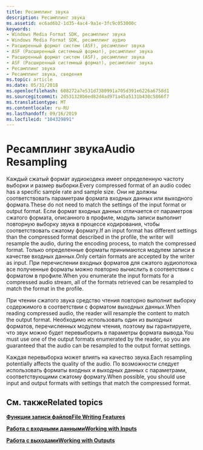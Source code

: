 ```yaml
---
title: Ресамплинг звука
description: Ресамплинг звука
ms.assetid: ec6ad6b2-1d35-4ac4-9a1e-3fc9c053000c
keywords:
- Windows Media Format SDK, ресамплинг звука
- Windows Media Format SDK, ресамплинг аудио
- Расширенный формат систем (ASF), ресамплинг звука
- ASF (Расширенный системный формат), ресамплинг звука
- Расширенный формат систем (ASF), ресамплинг звука
- ASF (Расширенный системный формат), ресамплинг звука
- Ресамплинг звука
- Ресамплинг звука, сведения
ms.topic: article
ms.date: 05/31/2018
ms.openlocfilehash: 608272a7e531d7380991a705d391e6226a6758d1
ms.sourcegitcommit: 2d531328b6ed82d4ad971a45a5131b430c5866f7
ms.translationtype: MT
ms.contentlocale: ru-RU
ms.lasthandoff: 09/16/2019
ms.locfileid: "104329891"
---
```

# <a name="audio-resampling"></a><span data-ttu-id="bea00-111">Ресамплинг звука</span><span class="sxs-lookup"><span data-stu-id="bea00-111">Audio Resampling</span></span>

<span data-ttu-id="bea00-112">Каждый сжатый формат аудиокодека имеет определенную частоту выборки и размер выборки.</span><span class="sxs-lookup"><span data-stu-id="bea00-112">Every compressed format of an audio codec has a specific sample rate and sample size.</span></span> <span data-ttu-id="bea00-113">Они не должны соответствовать параметрам формата входных данных или выходного формата.</span><span class="sxs-lookup"><span data-stu-id="bea00-113">These do not need to match the settings of the input format or output format.</span></span> <span data-ttu-id="bea00-114">Если формат входных данных отличается от параметров сжатого формата, описанного в профиле, модуль записи выполнит повторную выборку звука в процессе кодирования, чтобы соответствовать сжатому формату.</span><span class="sxs-lookup"><span data-stu-id="bea00-114">If an input format has different settings than the compressed format described in the profile, the writer will resample the audio, during the encoding process, to match the compressed format.</span></span> <span data-ttu-id="bea00-115">Только определенные форматы принимаются модулем записи в качестве входных данных.</span><span class="sxs-lookup"><span data-stu-id="bea00-115">Only certain formats are accepted by the writer as input.</span></span> <span data-ttu-id="bea00-116">При перечислении входных форматов для сжатого аудиопотока все полученные форматы можно повторно вычислить в соответствии с форматом в профиле.</span><span class="sxs-lookup"><span data-stu-id="bea00-116">When you enumerate the input formats for a compressed audio stream, all of the formats retrieved can be resampled to match the format in the profile.</span></span>

<span data-ttu-id="bea00-117">При чтении сжатого звука средство чтения повторно выполнит выборку содержимого в соответствии с форматом выходных данных.</span><span class="sxs-lookup"><span data-stu-id="bea00-117">When reading compressed audio, the reader will resample the content to match the output format.</span></span> <span data-ttu-id="bea00-118">Необходимо использовать один из выходных форматов, перечисленных модулем чтения, поэтому вы гарантируете, что звук можно будет перевыборить в параметры формата вывода.</span><span class="sxs-lookup"><span data-stu-id="bea00-118">You must use one of the output formats enumerated by the reader, so you are guaranteed that the audio can be resampled to the output format settings.</span></span>

<span data-ttu-id="bea00-119">Каждая перевыборка может влиять на качество звука.</span><span class="sxs-lookup"><span data-stu-id="bea00-119">Each resampling potentially affects the quality of the audio.</span></span> <span data-ttu-id="bea00-120">По возможности следует использовать форматы входных и выходных данных с параметрами, соответствующими сжатому формату.</span><span class="sxs-lookup"><span data-stu-id="bea00-120">When possible, you should use input and output formats with settings that match the compressed format.</span></span>

## <a name="related-topics"></a><span data-ttu-id="bea00-121">См. также</span><span class="sxs-lookup"><span data-stu-id="bea00-121">Related topics</span></span>

<dl> <dt>

[<span data-ttu-id="bea00-122">**Функции записи файлов**</span><span class="sxs-lookup"><span data-stu-id="bea00-122">**File Writing Features**</span></span>](file-writing-features.md)
</dt> <dt>

[<span data-ttu-id="bea00-123">**Работа с входными данными**</span><span class="sxs-lookup"><span data-stu-id="bea00-123">**Working with Inputs**</span></span>](working-with-inputs.md)
</dt> <dt>

[<span data-ttu-id="bea00-124">**Работа с выходами**</span><span class="sxs-lookup"><span data-stu-id="bea00-124">**Working with Outputs**</span></span>](working-with-outputs.md)
</dt> </dl>

 

 




